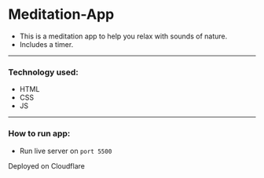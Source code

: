 # Meditation-App
- This is a meditation app to help you relax with sounds of nature. 
- Includes a timer.

---

### Technology used: 
- HTML
- CSS
- JS
---

### How to run app:
- Run live server on `port 5500`

Deployed on Cloudflare
